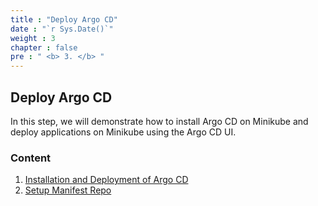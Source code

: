 ```yaml
---
title : "Deploy Argo CD"
date : "`r Sys.Date()`"
weight : 3
chapter : false
pre : " <b> 3. </b> "
---
```


## Deploy Argo CD

In this step, we will demonstrate how to install Argo CD on Minikube and deploy applications on Minikube using the Argo CD UI.

### Content

1. [Installation and Deployment of Argo CD](3.1-installminikube/)
2. [Setup Manifest Repo](3.2-setupmanifest/)